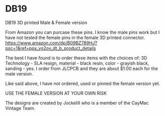 # DB19

DB19 3D printed Male &amp; Female version

From Amazon you can purcase these pins. I know the male pins work but I have not tested the female pins in the female 3D printed connector.
https://www.amazon.com/dp/B09BZ789HJ?psc=1&ref=ppx_yo2ov_dt_b_product_details

The best I have found is to order these items with the choices of: 3D Technology - SLA resign, material - black resin, color - grayish black, sanding - yes. I order from JLCPCB and they are about $1.00 each for the male version.

Like said above, I have not ordered, used or pinned the female version yet. 

USE THE FEMALE VERSION AT YOUR OWN RISK

The designs are created by Jockelill who is a member of the CayMac Vintage Team.
